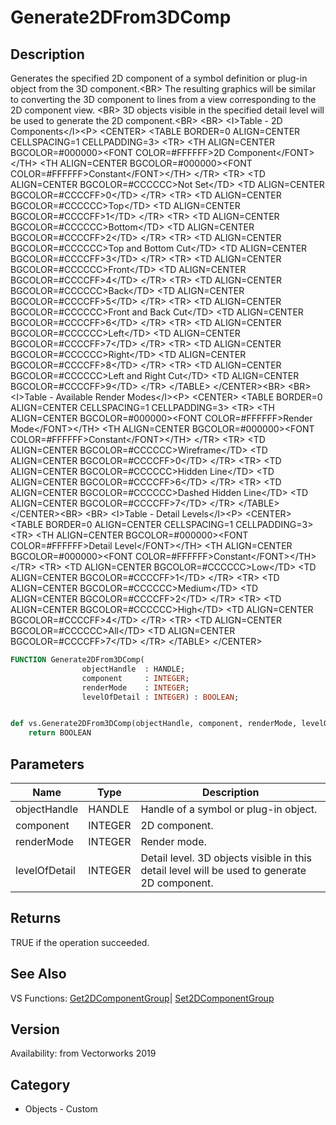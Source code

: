 # Generate2DFrom3DComp

## Description
Generates the specified 2D component of a symbol definition or plug-in object from the 3D component.&lt;BR&gt;
The resulting graphics will be similar to converting the 3D component to lines from a view corresponding to the 2D component view. &lt;BR&gt;
3D objects visible in the specified detail level will be used to generate the 2D component.&lt;BR&gt;
                                                                  &lt;BR&gt;
&lt;I&gt;Table - 2D Components&lt;/I&gt;&lt;P&gt;
&lt;CENTER&gt;
&lt;TABLE BORDER=0 ALIGN=CENTER CELLSPACING=1 CELLPADDING=3&gt;
  &lt;TR&gt; 
    &lt;TH ALIGN=CENTER BGCOLOR=#000000&gt;&lt;FONT COLOR=#FFFFFF&gt;2D Component&lt;/FONT&gt;&lt;/TH&gt;
    &lt;TH ALIGN=CENTER BGCOLOR=#000000&gt;&lt;FONT COLOR=#FFFFFF&gt;Constant&lt;/FONT&gt;&lt;/TH&gt;
  &lt;/TR&gt;
  &lt;TR&gt; 
    &lt;TD ALIGN=CENTER BGCOLOR=#CCCCCC&gt;Not Set&lt;/TD&gt;
    &lt;TD ALIGN=CENTER BGCOLOR=#CCCCFF&gt;0&lt;/TD&gt;
  &lt;/TR&gt;
  &lt;TR&gt; 
    &lt;TD ALIGN=CENTER BGCOLOR=#CCCCCC&gt;Top&lt;/TD&gt;
    &lt;TD ALIGN=CENTER BGCOLOR=#CCCCFF&gt;1&lt;/TD&gt;
  &lt;/TR&gt;
  &lt;TR&gt; 
    &lt;TD ALIGN=CENTER BGCOLOR=#CCCCCC&gt;Bottom&lt;/TD&gt;
    &lt;TD ALIGN=CENTER BGCOLOR=#CCCCFF&gt;2&lt;/TD&gt;
  &lt;/TR&gt;
  &lt;TR&gt; 
    &lt;TD ALIGN=CENTER BGCOLOR=#CCCCCC&gt;Top and Bottom Cut&lt;/TD&gt;
    &lt;TD ALIGN=CENTER BGCOLOR=#CCCCFF&gt;3&lt;/TD&gt;
  &lt;/TR&gt;
  &lt;TR&gt; 
    &lt;TD ALIGN=CENTER BGCOLOR=#CCCCCC&gt;Front&lt;/TD&gt;
    &lt;TD ALIGN=CENTER BGCOLOR=#CCCCFF&gt;4&lt;/TD&gt;
  &lt;/TR&gt;
  &lt;TR&gt; 
    &lt;TD ALIGN=CENTER BGCOLOR=#CCCCCC&gt;Back&lt;/TD&gt;
    &lt;TD ALIGN=CENTER BGCOLOR=#CCCCFF&gt;5&lt;/TD&gt;
  &lt;/TR&gt;
  &lt;TR&gt; 
    &lt;TD ALIGN=CENTER BGCOLOR=#CCCCCC&gt;Front and Back Cut&lt;/TD&gt;
    &lt;TD ALIGN=CENTER BGCOLOR=#CCCCFF&gt;6&lt;/TD&gt;
  &lt;/TR&gt;
  &lt;TR&gt; 
    &lt;TD ALIGN=CENTER BGCOLOR=#CCCCCC&gt;Left&lt;/TD&gt;
    &lt;TD ALIGN=CENTER BGCOLOR=#CCCCFF&gt;7&lt;/TD&gt;
  &lt;/TR&gt;
  &lt;TR&gt; 
    &lt;TD ALIGN=CENTER BGCOLOR=#CCCCCC&gt;Right&lt;/TD&gt;
    &lt;TD ALIGN=CENTER BGCOLOR=#CCCCFF&gt;8&lt;/TD&gt;
  &lt;/TR&gt;
  &lt;TR&gt; 
    &lt;TD ALIGN=CENTER BGCOLOR=#CCCCCC&gt;Left and Right Cut&lt;/TD&gt;
    &lt;TD ALIGN=CENTER BGCOLOR=#CCCCFF&gt;9&lt;/TD&gt;
  &lt;/TR&gt;
&lt;/TABLE&gt;
&lt;/CENTER&gt;&lt;BR&gt;
&lt;BR&gt;
&lt;I&gt;Table - Available Render Modes&lt;/I&gt;&lt;P&gt;
&lt;CENTER&gt;
&lt;TABLE BORDER=0 ALIGN=CENTER CELLSPACING=1 CELLPADDING=3&gt;
  &lt;TR&gt; 
	&lt;TH ALIGN=CENTER BGCOLOR=#000000&gt;&lt;FONT COLOR=#FFFFFF&gt;Render Mode&lt;/FONT&gt;&lt;/TH&gt;
	&lt;TH ALIGN=CENTER BGCOLOR=#000000&gt;&lt;FONT COLOR=#FFFFFF&gt;Constant&lt;/FONT&gt;&lt;/TH&gt;
  &lt;/TR&gt;
  &lt;TR&gt; 
	&lt;TD ALIGN=CENTER BGCOLOR=#CCCCCC&gt;Wireframe&lt;/TD&gt;
	&lt;TD ALIGN=CENTER BGCOLOR=#CCCCFF&gt;0&lt;/TD&gt;
  &lt;/TR&gt;
  &lt;TR&gt; 
	&lt;TD ALIGN=CENTER BGCOLOR=#CCCCCC&gt;Hidden Line&lt;/TD&gt;
	&lt;TD ALIGN=CENTER BGCOLOR=#CCCCFF&gt;6&lt;/TD&gt;
  &lt;/TR&gt;
  &lt;TR&gt; 
	&lt;TD ALIGN=CENTER BGCOLOR=#CCCCCC&gt;Dashed Hidden Line&lt;/TD&gt;
	&lt;TD ALIGN=CENTER BGCOLOR=#CCCCFF&gt;7&lt;/TD&gt;
  &lt;/TR&gt;
&lt;/TABLE&gt;
&lt;/CENTER&gt;&lt;BR&gt;
&lt;BR&gt;
&lt;I&gt;Table - Detail Levels&lt;/I&gt;&lt;P&gt;
&lt;CENTER&gt;
&lt;TABLE BORDER=0 ALIGN=CENTER CELLSPACING=1 CELLPADDING=3&gt;
  &lt;TR&gt; 
    &lt;TH ALIGN=CENTER BGCOLOR=#000000&gt;&lt;FONT COLOR=#FFFFFF&gt;Detail Level&lt;/FONT&gt;&lt;/TH&gt;
    &lt;TH ALIGN=CENTER BGCOLOR=#000000&gt;&lt;FONT COLOR=#FFFFFF&gt;Constant&lt;/FONT&gt;&lt;/TH&gt;
  &lt;/TR&gt;
  &lt;TR&gt; 
    &lt;TD ALIGN=CENTER BGCOLOR=#CCCCCC&gt;Low&lt;/TD&gt;
    &lt;TD ALIGN=CENTER BGCOLOR=#CCCCFF&gt;1&lt;/TD&gt;
  &lt;/TR&gt;
  &lt;TR&gt; 
    &lt;TD ALIGN=CENTER BGCOLOR=#CCCCCC&gt;Medium&lt;/TD&gt;
    &lt;TD ALIGN=CENTER BGCOLOR=#CCCCFF&gt;2&lt;/TD&gt;
  &lt;/TR&gt;
  &lt;TR&gt; 
    &lt;TD ALIGN=CENTER BGCOLOR=#CCCCCC&gt;High&lt;/TD&gt;
    &lt;TD ALIGN=CENTER BGCOLOR=#CCCCFF&gt;4&lt;/TD&gt;
  &lt;/TR&gt;
  &lt;TR&gt; 
    &lt;TD ALIGN=CENTER BGCOLOR=#CCCCCC&gt;All&lt;/TD&gt;
    &lt;TD ALIGN=CENTER BGCOLOR=#CCCCFF&gt;7&lt;/TD&gt;
  &lt;/TR&gt;
&lt;/TABLE&gt;
&lt;/CENTER&gt;

```pascal
FUNCTION Generate2DFrom3DComp(
				objectHandle  : HANDLE;
				component     : INTEGER;
				renderMode    : INTEGER;
				levelOfDetail : INTEGER) : BOOLEAN;
```

```python

def vs.Generate2DFrom3DComp(objectHandle, component, renderMode, levelOfDetail):
    return BOOLEAN
```

## Parameters
|Name|Type|Description|
|---|---|---|
|objectHandle|HANDLE|Handle of a symbol or plug-in object.|
|component|INTEGER|2D component.|
|renderMode|INTEGER|Render mode.|
|levelOfDetail|INTEGER|Detail level. 3D objects visible in this detail level will be used to generate 2D component.|

## Returns
TRUE if the operation succeeded.

## See Also
VS Functions:
[Get2DComponentGroup](Get2DComponentGroup.md)| [Set2DComponentGroup](Set2DComponentGroup.md)

## Version
Availability: from Vectorworks 2019
## Category
* Objects - Custom

